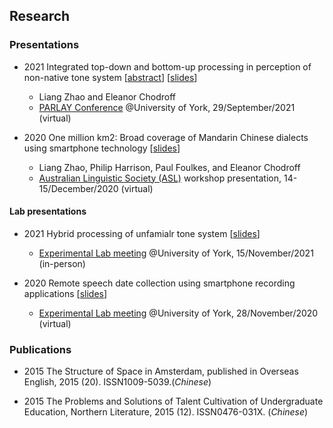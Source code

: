 ## Research

### Presentations

- 2021  Integrated top-down and bottom-up processing in perception of non-native tone system  [[abstract]()]  [[slides](http://liangzhaolz.github.io/research/PARLAY2021_lz&ec_slides.pdf)] 
  - Liang Zhao and Eleanor Chodroff
  - [PARLAY Conference](http://parlayconference.altervista.org/?doing_wp_cron=1639720804.8743081092834472656250) @University of York, 29/September/2021 (virtual)
  
  
- 2020  One million km2: Broad coverage of Mandarin Chinese dialects using smartphone technology [[slides]()] 
  - Liang Zhao, Philip Harrison, Paul Foulkes, and Eleanor Chodroff
  - [Australian Linguistic Society (ASL)](https://als.asn.au/Conference/Past-Conferences/Conference-2020/Conference2020) workshop presentation, 14-15/December/2020 (virtual) 


#### Lab presentations
- 2021  Hybrid processing of unfamialr tone system  [[slides]()] 
  - [Experimental Lab meeting](https://whyps.york.ac.uk) @University of York, 15/November/2021 (in-person)

- 2020  Remote speech date collection using smartphone recording applications  [[slides]()] 
  - [Experimental Lab meeting](https://whyps.york.ac.uk) @University of York, 28/November/2020 (virtual)



### Publications

- 2015	The Structure of Space in Amsterdam, published in Overseas English, 2015 (20). ISSN1009-5039.(*Chinese*)


- 2015	The Problems and Solutions of Talent Cultivation of Undergraduate Education, Northern Literature, 2015 (12). ISSN0476-031X. (*Chinese*)

